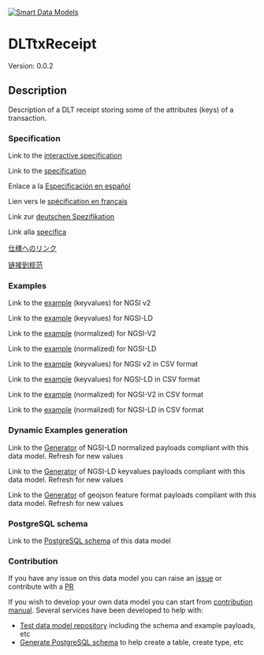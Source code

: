 [![Smart Data Models](https://smartdatamodels.org/wp-content/uploads/2022/01/SmartDataModels_logo.png "Logo")](https://smartdatamodels.org)
# DLTtxReceipt
Version: 0.0.2

## Description 

Description of a DLT receipt storing some of the attributes (keys) of a transaction.
### Specification

Link to the [interactive specification](https://swagger.lab.fiware.org/?url=https://smart-data-models.github.io/dataModel.DistributedLedgerTech/DLTtxReceipt/swagger.yaml)

Link to the [specification](https://github.com/smart-data-models/dataModel.DistributedLedgerTech/blob/master/DLTtxReceipt/doc/spec.md)

Enlace a la [Especificación en español](https://github.com/smart-data-models/dataModel.DistributedLedgerTech/blob/master/DLTtxReceipt/doc/spec_ES.md)

Lien vers le [spécification en français](https://github.com/smart-data-models/dataModel.DistributedLedgerTech/blob/master/DLTtxReceipt/doc/spec_FR.md)

Link zur [deutschen Spezifikation](https://github.com/smart-data-models/dataModel.DistributedLedgerTech/blob/master/DLTtxReceipt/doc/spec_DE.md)

Link alla [specifica](https://github.com/smart-data-models/dataModel.DistributedLedgerTech/blob/master/DLTtxReceipt/doc/spec_IT.md)

[仕様へのリンク](https://github.com/smart-data-models/dataModel.DistributedLedgerTech/blob/master/DLTtxReceipt/doc/spec_JA.md)

[链接到规范](https://github.com/smart-data-models/dataModel.DistributedLedgerTech/blob/master/DLTtxReceipt/doc/spec_ZH.md)
### Examples

Link to the [example](https://smart-data-models.github.io/dataModel.DistributedLedgerTech/DLTtxReceipt/examples/example.json) (keyvalues) for NGSI v2

Link to the [example](https://smart-data-models.github.io/dataModel.DistributedLedgerTech/DLTtxReceipt/examples/example.jsonld) (keyvalues) for NGSI-LD

Link to the [example](https://smart-data-models.github.io/dataModel.DistributedLedgerTech/DLTtxReceipt/examples/example-normalized.json) (normalized) for NGSI-V2

Link to the [example](https://smart-data-models.github.io/dataModel.DistributedLedgerTech/DLTtxReceipt/examples/example-normalized.jsonld) (normalized) for NGSI-LD

Link to the [example](https://smart-data-models.github.io/dataModel.DistributedLedgerTech/DLTtxReceipt/examples/example.json.csv) (keyvalues) for NGSI v2 in CSV format

Link to the [example](https://smart-data-models.github.io/dataModel.DistributedLedgerTech/DLTtxReceipt/examples/example.jsonld.csv) (keyvalues) for NGSI-LD in CSV format

Link to the [example](https://smart-data-models.github.io/dataModel.DistributedLedgerTech/DLTtxReceipt/examples/example-normalized.json.csv) (normalized) for NGSI-V2 in CSV format

Link to the [example](https://smart-data-models.github.io/dataModel.DistributedLedgerTech/DLTtxReceipt/examples/example-normalized.jsonld.csv) (normalized) for NGSI-LD in CSV format
### Dynamic Examples generation

Link to the [Generator](https://smartdatamodels.org/extra/ngsi-ld_generator.php?schemaUrl=https://raw.githubusercontent.com/smart-data-models/dataModel.DistributedLedgerTech/master/DLTtxReceipt/schema.json&email=info@smartdatamodels.org) of NGSI-LD normalized payloads compliant with this data model. Refresh for new values

Link to the [Generator](https://smartdatamodels.org/extra/ngsi-ld_generator_keyvalues.php?schemaUrl=https://raw.githubusercontent.com/smart-data-models/dataModel.DistributedLedgerTech/master/DLTtxReceipt/schema.json&email=info@smartdatamodels.org) of NGSI-LD keyvalues payloads compliant with this data model. Refresh for new values

Link to the [Generator](https://smartdatamodels.org/extra/geojson_features_generator.php?schemaUrl=https://raw.githubusercontent.com/smart-data-models/dataModel.DistributedLedgerTech/master/DLTtxReceipt/schema.json&email=info@smartdatamodels.org) of geojson feature format payloads compliant with this data model. Refresh for new values
### PostgreSQL schema

Link to the [PostgreSQL schema](https://smart-data-models.github.io/dataModel.DistributedLedgerTech/DLTtxReceipt/schema.sql) of this data model
### Contribution

 If you have any issue on this data model you can raise an [issue](https://github.com/smart-data-models/dataModel.DistributedLedgerTech/issues)  or contribute with a [PR](https://github.com/smart-data-models/dataModel.DistributedLedgerTech/pulls)

 If you wish to develop your own data model you can start from [contribution manual](https://bit.ly/contribution_manual). Several services have been developed to help with: 
 - [Test data model repository](https://smartdatamodels.org/index.php/data-models-contribution-api/) including the schema and example payloads, etc
 - [Generate PostgreSQL schema](https://smartdatamodels.org/index.php/sql-service/) to help create a table, create type, etc